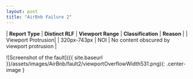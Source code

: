 ```yaml
---
layout: post
title: "AirBnb Failure 2"
---
```

| **Report Type** | **Distinct RLF** | **Viewport Range** | **Classification** | **Reason** |
| Viewport Protrusion|  | 320px-743px | NOI | No content obscured by viewport protrusion | 

![Screenshot of the fault]({{ site.baseurl }}/assets/images/AirBnb/fault2/viewportOverflowWidth531.png){: .center-image }